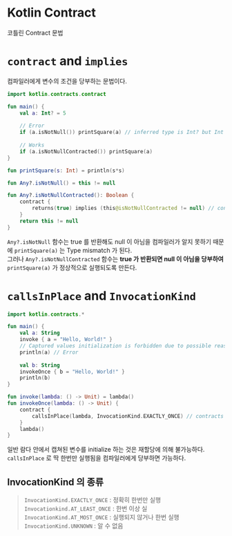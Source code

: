 # Kotlin Contract
코틀린 Contract 문법

# `contract` and `implies`
컴파일러에게 변수의 조건을 당부하는 문법이다.
```kotlin
import kotlin.contracts.contract

fun main() {
    val a: Int? = 5
    
    // Error
    if (a.isNotNull()) printSquare(a) // inferred type is Int? but Int was expected
    
    // Works
    if (a.isNotNullContracted()) printSquare(a)
}

fun printSquare(s: Int) = println(s*s)

fun Any?.isNotNull() = this != null

fun Any?.isNotNullContracted(): Boolean {
    contract {
        returns(true) implies (this@isNotNullContracted != null) // contracts that this is not null
    }
    return this != null
}
```

`Any?.isNotNull` 함수는 true 를 반환해도 null 이 아님을 컴파일러가 알지 못하기 때문에 `printSquare(a)` 는 Type mismatch 가 된다. <br>
그러나 `Any?.isNotNullContracted` 함수는 **true 가 반환되면 null 이 아님을 당부하여** `printSquare(a)` 가 정상적으로 실행되도록 만든다.

# `callsInPlace` and `InvocationKind`
```kotlin
import kotlin.contracts.*

fun main() {
    val a: String
    invoke { a = "Hello, World!" }
    // Captured values initialization is forbidden due to possible reassignment
    println(a) // Error
    
    val b: String
    invokeOnce { b = "Hello, World!" }
    println(b)
}

fun invoke(lambda: () -> Unit) = lambda()
fun invokeOnce(lambda: () -> Unit) {
    contract {
        callsInPlace(lambda, InvocationKind.EXACTLY_ONCE) // contracts that lambda will be invoked exactly once
    }
    lambda()
}
```

일반 람다 안에서 캡쳐된 변수를 initialize 하는 것은 재할당에 의해 불가능하다. <br>
`callsInPlace` 로 딱 한번만 실행됨을 컴파일러에게 당부하면 가능하다.

## InvocationKind 의 종류
> `InvocationKind.EXACTLY_ONCE` : 정확히 한번만 실행 <br>
> `Invocationkind.AT_LEAST_ONCE` : 한번 이상 실 <br>
> `InvocationKind.AT_MOST_ONCE` : 실행되지 않거나 한번 실행 <br>
> `InvocationKind.UNKNOWN` : 알 수 없음
